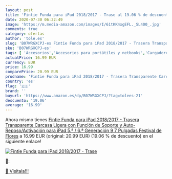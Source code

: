 ```yaml
---
layout: post
title: 'Fintie Funda para iPad 2018/2017 - Trase al 19.06 % de descuento'
date: 2020-07-30 06:32:49
image: 'https://m.media-amazon.com/images/I/61tKK4xgEFL._SL400_.jpg'
comments: true
category: ofertas
author: 'tole.es'
slug: 'B07WRGXCPJ-es Fintie Funda para iPad 2018/2017 - Trasera Transparente...'
sku: 'B07WRGXCPJ-es'
tags: [ 'Accesorios','Accesorios para portátiles y netbooks','Cargadores y adaptadores para portátiles y netbooks','Cargadores y bases de carga para portátiles y netbooks','Informática','ipad', ]
actualPrice: 16.99 EUR
currency: EUR
price: 16.99
comparePrice: 20.99 EUR
prodname: 'Fintie Funda para iPad 2018/2017 - Trasera Transparente Carcasa Ligera con Función de Soporte y Auto-Reposo/Activación para iPad 5.ª / 6.ª Generación 9 7 Pulgadas  Festival de Flores'
country: 'es'
flag: '🇪🇸'
brand: ''
buyurl: 'https://www.amazon.es/dp/B07WRGXCPJ/?tag=tolees-21'
descuento: '19.06'
average: '16.99'
---
```


Ahora mismo tienes [Fintie Funda para iPad 2018/2017 - Trasera Transparente Carcasa Ligera con Función de Soporte y Auto-Reposo/Activación para iPad 5.ª / 6.ª Generación 9 7 Pulgadas  Festival de Flores](https://www.amazon.es/dp/B07WRGXCPJ/?tag=tolees-21) a 16.99 EUR (original: 20.99 EUR) (19.06 %  de descuento) en el siguiente enlace!

[![Fintie Funda para iPad 2018/2017 - Trase](https://m.media-amazon.com/images/I/61tKK4xgEFL._SL400_.jpg)](https://www.amazon.es/dp/B07WRGXCPJ/?tag=tolees-21)

🔎:


[🛒 Visítala!!!](https://www.amazon.es/dp/B07WRGXCPJ/?tag=tolees-21)
